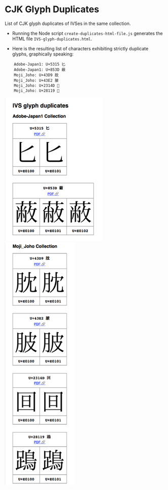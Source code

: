 # CJK Glyph Duplicates

List of CJK glyph duplicates of IVSes in the same collection.

- Running the Node script `create-duplicates-html-file.js` generates the HTML file `IVS-glyph-duplicates.html`.

- Here is the resulting list of characters exhibiting strictly duplicate glyphs, graphically speaking:

```
    Adobe-Japan1: U+5315 匕
    Adobe-Japan1: U+853D 蔽
    Moji_Joho: U+43D9 䏙
    Moji_Joho: U+43E2 䏢
    Moji_Joho: U+2314D 𣅍
    Moji_Joho: U+28119 𨄙
```

<img width="306" alt="Screenshot 1" src="Screenshot 1.png">

<img width="220" alt="Screenshot 2" src="Screenshot 2.png">
